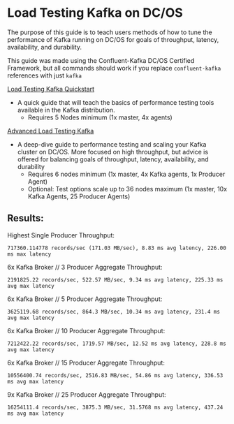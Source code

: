 # Load Testing Kafka on DC/OS

The purpose of this guide is to teach users methods of how to tune the performance of Kafka running on DC/OS for goals of throughput, latency, availability, and durability.

This guide was made using the Confluent-Kafka DC/OS Certified Framework, but all commands should work if you replace `confluent-kafka` references with just `kafka`

[Load Testing Kafka Quickstart](https://github.com/ably77/DCOS-Kafka-Performance/blob/master/Quickstart.md)
- A quick guide that will teach the basics of performance testing tools available in the Kafka distribution. 
	- Requires 5 Nodes minimum (1x master, 4x agents)

[Advanced Load Testing Kafka](https://github.com/ably77/DCOS-Kafka-Performance/blob/master/AdvancedTuning.md)
- A deep-dive guide to performance testing and scaling your Kafka cluster on DC/OS. More focused on high throughput, but advice is offered for balancing goals of throughput, latency, availability, and durability
	- Requires 6 nodes minimum (1x master, 4x Kafka agents, 1x Producer Agent)
	- Optional: Test options scale up to 36 nodes maximum (1x master, 10x Kafka Agents, 25 Producer Agents)

## Results:

Highest Single Producer Throughput: 
```
717360.114778 records/sec (171.03 MB/sec), 8.83 ms avg latency, 226.00 ms max latency
```

6x Kafka Broker // 3 Producer Aggregate Throughput:
```
2191825.22 records/sec, 522.57 MB/sec, 9.34 ms avg latency, 225.33 ms avg max latency
```

6x Kafka Broker // 5 Producer Aggregate Throughput: 
```
3625119.68 records/sec, 864.3 MB/sec, 10.34 ms avg latency, 231.4 ms avg max latency
```

6x Kafka Broker // 10 Producer Aggregate Throughput: 
```
7212422.22 records/sec, 1719.57 MB/sec, 12.52 ms avg latency, 228.8 ms avg max latency
```

6x Kafka Broker // 15 Producer Aggregate Throughput: 
```
10556400.74 records/sec, 2516.83 MB/sec, 54.86 ms avg latency, 336.53 ms avg max latency
```

9x Kafka Broker // 25 Producer Aggregate Throughput: 
```
16254111.4 records/sec, 3875.3 MB/sec, 31.5768 ms avg latency, 437.24 ms avg max latency
```
